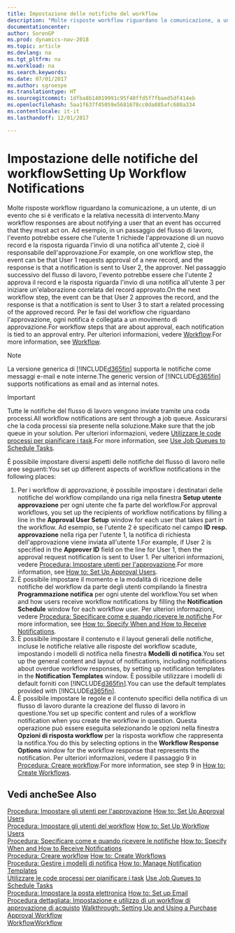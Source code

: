 ```yaml
---
title: Impostazione delle notifiche del workflow
description: "Molte risposte workflow riguardano la comunicazione, a un utente, di un evento che si è verificato e la relativa necessità di intervento. Ad esempio, in un passaggio del flusso di lavoro, l'evento potrebbe essere che l'utente 1 richiede l'approvazione di un nuovo record e la risposta riguarda l'invio di una notifica all'utente 2, cioè il responsabile dell'approvazione. Nel passaggio successivo del flusso di lavoro, l'evento potrebbe essere che l'utente 2 approva il record e la risposta riguarda l'invio di una notifica all'utente 3 per iniziare un'elaborazione correlata del record approvato. Per le fasi del workflow che riguardano l'approvazione, ogni notifica è collegata a un movimento di approvazione."
documentationcenter: 
author: SorenGP
ms.prod: dynamics-nav-2018
ms.topic: article
ms.devlang: na
ms.tgt_pltfrm: na
ms.workload: na
ms.search.keywords: 
ms.date: 07/01/2017
ms.author: sgroespe
ms.translationtype: HT
ms.sourcegitcommit: 1dfba8b14019991c95f40ffd5f7fbaed5df414eb
ms.openlocfilehash: 5aa1f637f45059e5681678cc0da085afc680a334
ms.contentlocale: it-it
ms.lasthandoff: 12/01/2017

---
```

# <a name="setting-up-workflow-notifications"></a><span data-ttu-id="a22a3-106">Impostazione delle notifiche del workflow</span><span class="sxs-lookup"><span data-stu-id="a22a3-106">Setting Up Workflow Notifications</span></span>
<span data-ttu-id="a22a3-107">Molte risposte workflow riguardano la comunicazione, a un utente, di un evento che si è verificato e la relativa necessità di intervento.</span><span class="sxs-lookup"><span data-stu-id="a22a3-107">Many workflow responses are about notifying a user that an event has occurred that they must act on.</span></span> <span data-ttu-id="a22a3-108">Ad esempio, in un passaggio del flusso di lavoro, l'evento potrebbe essere che l'utente 1 richiede l'approvazione di un nuovo record e la risposta riguarda l'invio di una notifica all'utente 2, cioè il responsabile dell'approvazione.</span><span class="sxs-lookup"><span data-stu-id="a22a3-108">For example, on one workflow step, the event can be that User 1 requests approval of a new record, and the response is that a notification is sent to User 2, the approver.</span></span> <span data-ttu-id="a22a3-109">Nel passaggio successivo del flusso di lavoro, l'evento potrebbe essere che l'utente 2 approva il record e la risposta riguarda l'invio di una notifica all'utente 3 per iniziare un'elaborazione correlata del record approvato.</span><span class="sxs-lookup"><span data-stu-id="a22a3-109">On the next workflow step, the event can be that User 2 approves the record, and the response is that a notification is sent to User 3 to start a related processing of the approved record.</span></span> <span data-ttu-id="a22a3-110">Per le fasi del workflow che riguardano l'approvazione, ogni notifica è collegata a un movimento di approvazione.</span><span class="sxs-lookup"><span data-stu-id="a22a3-110">For workflow steps that are about approval, each notification is tied to an approval entry.</span></span> <span data-ttu-id="a22a3-111">Per ulteriori informazioni, vedere [Workflow](across-workflow.md).</span><span class="sxs-lookup"><span data-stu-id="a22a3-111">For more information, see [Workflow](across-workflow.md).</span></span>  

> [!NOTE]  
>  <span data-ttu-id="a22a3-112">La versione generica di [!INCLUDE[d365fin](includes/d365fin_md.md)] supporta le notifiche come messaggi e-mail e note interne.</span><span class="sxs-lookup"><span data-stu-id="a22a3-112">The generic version of [!INCLUDE[d365fin](includes/d365fin_md.md)] supports notifications as email and as internal notes.</span></span>  

> [!IMPORTANT]  
>  <span data-ttu-id="a22a3-113">Tutte le notifiche del flusso di lavoro vengono inviate tramite una coda processi.</span><span class="sxs-lookup"><span data-stu-id="a22a3-113">All workflow notifications are sent through a job queue.</span></span> <span data-ttu-id="a22a3-114">Assicurarsi che la coda processi sia presente nella soluzione.</span><span class="sxs-lookup"><span data-stu-id="a22a3-114">Make sure that the job queue in your solution.</span></span> <span data-ttu-id="a22a3-115">Per ulteriori informazioni, vedere [Utilizzare le code processi per pianificare i task](admin-job-queues-schedule-tasks.md).</span><span class="sxs-lookup"><span data-stu-id="a22a3-115">For more information, see [Use Job Queues to Schedule Tasks](admin-job-queues-schedule-tasks.md).</span></span>

<span data-ttu-id="a22a3-116">È possibile impostare diversi aspetti delle notifiche del flusso di lavoro nelle aree seguenti:</span><span class="sxs-lookup"><span data-stu-id="a22a3-116">You set up different aspects of workflow notifications in the following places:</span></span>  

1.  <span data-ttu-id="a22a3-117">Per i workflow di approvazione, è possibile impostare i destinatari delle notifiche del workflow compilando una riga nella finestra **Setup utente approvazione** per ogni utente che fa parte del workflow.</span><span class="sxs-lookup"><span data-stu-id="a22a3-117">For approval workflows, you set up the recipients of workflow notifications by filling a line in the **Approval User Setup** window for each user that takes part in the workflow.</span></span> <span data-ttu-id="a22a3-118">Ad esempio, se l'utente 2 è specificato nel campo **ID resp. approvazione** nella riga per l'utente 1, la notifica di richiesta dell'approvazione viene inviata all'utente 1.</span><span class="sxs-lookup"><span data-stu-id="a22a3-118">For example, if User 2 is specified in the **Approver ID** field on the line for User 1, then the approval request notification is sent to User 1.</span></span> <span data-ttu-id="a22a3-119">Per ulteriori informazioni, vedere [Procedura: Impostare utenti per l'approvazione](across-how-to-set-up-approval-users.md).</span><span class="sxs-lookup"><span data-stu-id="a22a3-119">For more information, see [How to: Set Up Approval Users](across-how-to-set-up-approval-users.md).</span></span>  
2.  <span data-ttu-id="a22a3-120">È possibile impostare il momento e la modalità di ricezione delle notifiche del workflow da parte degli utenti compilando la finestra **Programmazione notifica**  per ogni utente del workflow.</span><span class="sxs-lookup"><span data-stu-id="a22a3-120">You set when and how users receive workflow notifications by filling the **Notification Schedule** window for each workflow user.</span></span> <span data-ttu-id="a22a3-121">Per ulteriori informazioni, vedere [Procedura: Specificare come e quando ricevere le notifiche](across-how-to-specify-when-and-how-to-receive-notifications.md).</span><span class="sxs-lookup"><span data-stu-id="a22a3-121">For more information, see [How to: Specify When and How to Receive Notifications](across-how-to-specify-when-and-how-to-receive-notifications.md).</span></span>  
3.  <span data-ttu-id="a22a3-122">È possibile impostare il contenuto e il layout generali delle notifiche, incluse le notifiche relative alle risposte del workflow scadute, impostando i modelli di notifica nella finestra **Modelli di notifica**.</span><span class="sxs-lookup"><span data-stu-id="a22a3-122">You set up the general content and layout of notifications, including notifications about overdue workflow responses, by setting up notification templates in the **Notification Templates** window.</span></span> <span data-ttu-id="a22a3-123">È possibile utilizzare i modelli di default forniti con [!INCLUDE[d365fin](includes/d365fin_md.md)].</span><span class="sxs-lookup"><span data-stu-id="a22a3-123">You can use the default templates provided with [!INCLUDE[d365fin](includes/d365fin_md.md)].</span></span>  
4.  <span data-ttu-id="a22a3-124">È possibile impostare le regole e il contenuto specifici della notifica di un flusso di lavoro durante la creazione del flusso di lavoro in questione.</span><span class="sxs-lookup"><span data-stu-id="a22a3-124">You set up specific content and rules of a workflow notification when you create the workflow in question.</span></span> <span data-ttu-id="a22a3-125">Questa operazione può essere eseguita selezionando le opzioni nella finestra **Opzioni di risposta workflow** per la risposta workflow che rappresenta la notifica.</span><span class="sxs-lookup"><span data-stu-id="a22a3-125">You do this by selecting options in the **Workflow Response Options** window for the workflow response that represents the notification.</span></span> <span data-ttu-id="a22a3-126">Per ulteriori informazioni, vedere il passaggio 9 in [Procedura: Creare workflow](across-how-to-create-workflows.md).</span><span class="sxs-lookup"><span data-stu-id="a22a3-126">For more information, see step 9 in [How to: Create Workflows](across-how-to-create-workflows.md).</span></span>  

## <a name="see-also"></a><span data-ttu-id="a22a3-127">Vedi anche</span><span class="sxs-lookup"><span data-stu-id="a22a3-127">See Also</span></span>  
 <span data-ttu-id="a22a3-128">[Procedura: Impostare gli utenti per l'approvazione](across-how-to-set-up-approval-users.md) </span><span class="sxs-lookup"><span data-stu-id="a22a3-128">[How to: Set Up Approval Users](across-how-to-set-up-approval-users.md) </span></span>  
 <span data-ttu-id="a22a3-129">[Procedura: Impostare gli utenti del workflow](across-how-to-set-up-workflow-users.md) </span><span class="sxs-lookup"><span data-stu-id="a22a3-129">[How to: Set Up Workflow Users](across-how-to-set-up-workflow-users.md) </span></span>  
 <span data-ttu-id="a22a3-130">[Procedura: Specificare come e quando ricevere le notifiche](across-how-to-specify-when-and-how-to-receive-notifications.md) </span><span class="sxs-lookup"><span data-stu-id="a22a3-130">[How to: Specify When and How to Receive Notifications](across-how-to-specify-when-and-how-to-receive-notifications.md) </span></span>  
 <span data-ttu-id="a22a3-131">[Procedura: Creare workflow](across-how-to-create-workflows.md) </span><span class="sxs-lookup"><span data-stu-id="a22a3-131">[How to: Create Workflows](across-how-to-create-workflows.md) </span></span>  
 <span data-ttu-id="a22a3-132">[Procedura: Gestire i modelli di notifica](across-how-to-manage-notification-templates.md) </span><span class="sxs-lookup"><span data-stu-id="a22a3-132">[How to: Manage Notification Templates](across-how-to-manage-notification-templates.md) </span></span>  
 <span data-ttu-id="a22a3-133">[Utilizzare le code processi per pianificare i task](admin-job-queues-schedule-tasks.md) </span><span class="sxs-lookup"><span data-stu-id="a22a3-133">[Use Job Queues to Schedule Tasks](admin-job-queues-schedule-tasks.md) </span></span>  
 <span data-ttu-id="a22a3-134">[Procedura: Impostare la posta elettronica](madeira-how-setup-email.md) </span><span class="sxs-lookup"><span data-stu-id="a22a3-134">[How to: Set up Email](madeira-how-setup-email.md) </span></span>  
 <span data-ttu-id="a22a3-135">[Procedura dettagliata: Impostazione e utilizzo di un workflow di approvazione di acquisto](walkthrough-setting-up-and-using-a-purchase-approval-workflow.md) </span><span class="sxs-lookup"><span data-stu-id="a22a3-135">[Walkthrough: Setting Up and Using a Purchase Approval Workflow](walkthrough-setting-up-and-using-a-purchase-approval-workflow.md) </span></span>  
 [<span data-ttu-id="a22a3-136">Workflow</span><span class="sxs-lookup"><span data-stu-id="a22a3-136">Workflow</span></span>](across-workflow.md)   

